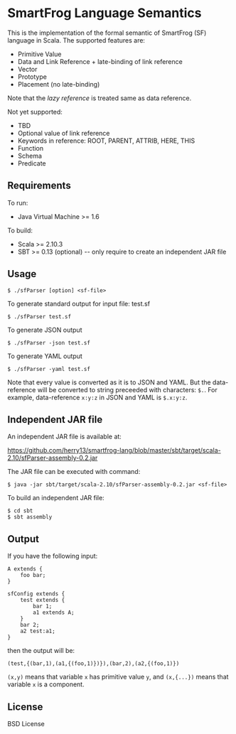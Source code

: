 SmartFrog Language Semantics
============================
This is the implementation of the formal semantic of SmartFrog (SF) language in Scala. The supported features are:

- Primitive Value
- Data and Link Reference + late-binding of link reference
- Vector
- Prototype
- Placement (no late-binding)

Note that the _lazy reference_ is treated same as data reference.

Not yet supported:

- TBD
- Optional value of link reference
- Keywords in reference: ROOT, PARENT, ATTRIB, HERE, THIS
- Function
- Schema
- Predicate


Requirements
------------
To run:
- Java Virtual Machine >= 1.6

To build:
- Scala >= 2.10.3
- SBT >= 0.13 (optional) -- only require to create an independent JAR file


Usage
-----

	$ ./sfParser [option] <sf-file>

To generate standard output for input file: test.sf

	$ ./sfParser test.sf

To generate JSON output

	$ ./sfParser -json test.sf

To generate YAML output

	$ ./sfParser -yaml test.sf

Note that every value is converted as it is to JSON and YAML.
But the data-reference will be converted to string preceeded with
characters: `$.`. For example, data-reference `x:y:z` in JSON and
YAML is `$.x:y:z`.


Independent JAR file
--------------------
An independent JAR file is available at:

https://github.com/herry13/smartfrog-lang/blob/master/sbt/target/scala-2.10/sfParser-assembly-0.2.jar

The JAR file can be executed with command:

	$ java -jar sbt/target/scala-2.10/sfParser-assembly-0.2.jar <sf-file>

To build an independent JAR file:

	$ cd sbt
	$ sbt assembly


Output
------
If you have the following input:

	A extends {
		foo bar;
	}
	
	sfConfig extends {
		test extends {
			bar 1;
			a1 extends A;
		}
		bar 2;
		a2 test:a1;
	}

then the output will be:

	(test,{(bar,1),(a1,{(foo,1)})}),(bar,2),(a2,{(foo,1)})

`(x,y)` means that variable `x` has primitive value `y`, and
`(x,{...})` means that variable `x` is a component.


License
-------
BSD License
